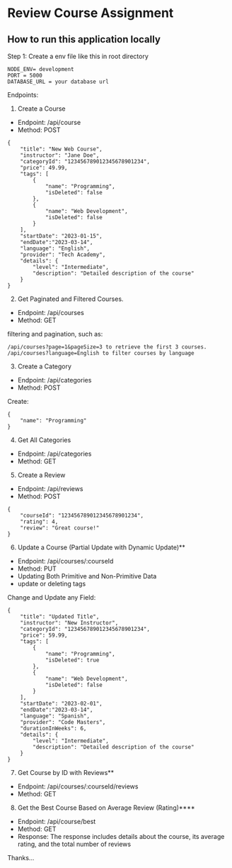 # Review Course Assignment 

## How to run this application locally

Step 1: Create a env file like this in root directory

```
NODE_ENV= development
PORT = 5000
DATABASE_URL = your database url

```

Endpoints:

1. Create a Course
* Endpoint: /api/course
* Method: POST
```
{
    "title": "New Web Course",
    "instructor": "Jane Doe",
    "categoryId": "123456789012345678901234",
    "price": 49.99,
    "tags": [
        {
            "name": "Programming",
            "isDeleted": false
        },
        {
            "name": "Web Development",
            "isDeleted": false
        }
    ],
    "startDate": "2023-01-15",
    "endDate":"2023-03-14",
    "language": "English",
    "provider": "Tech Academy",
    "details": {
        "level": "Intermediate",
        "description": "Detailed description of the course"
    }
}
```

2. Get Paginated and Filtered Courses.
* Endpoint: /api/courses
* Method: GET

filtering and pagination, such as:
```
/api/courses?page=1&pageSize=3 to retrieve the first 3 courses.
/api/courses?language=English to filter courses by language
```

3. Create a Category
* Endpoint: /api/categories
* Method: POST

Create:
```
{
    "name": "Programming"
}
```

4. Get All Categories
* Endpoint: /api/categories
* Method: GET


5. Create a Review
* Endpoint: /api/reviews
* Method: POST

```
{
    "courseId": "123456789012345678901234",
    "rating": 4,
    "review": "Great course!"
}
```

6. Update a Course (Partial Update with Dynamic Update)**
* Endpoint: /api/courses/:courseId
* Method: PUT
* Updating Both Primitive and Non-Primitive Data
* update or deleting tags

Change and Update any Field:
```
{
    "title": "Updated Title",
    "instructor": "New Instructor",
    "categoryId": "123456789012345678901234",
    "price": 59.99,
    "tags": [
        {
            "name": "Programming",
            "isDeleted": true
        },
        {
            "name": "Web Development",
            "isDeleted": false
        }
    ],
    "startDate": "2023-02-01",
    "endDate":"2023-03-14",
    "language": "Spanish",
    "provider": "Code Masters",
    "durationInWeeks": 6,
    "details": {
        "level": "Intermediate",
        "description": "Detailed description of the course"
    }
}
```

7. Get Course by ID with Reviews**
* Endpoint: /api/courses/:courseId/reviews
* Method: GET


8. Get the Best Course Based on Average Review (Rating)****

* Endpoint: /api/course/best
* Method: GET
* Response: The response includes details about the course, its average rating, and the total number of reviews

Thanks...